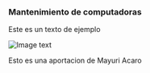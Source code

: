 ### Mantenimiento de computadoras

Este es un texto de ejemplo 

![Image text](/Imagenes/naturaleza.jpeg)

Esto es una aportacion de Mayuri Acaro
